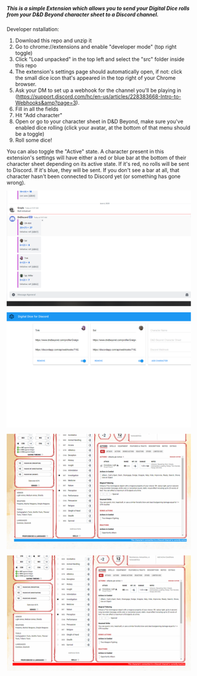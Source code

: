 ##### This is a simple Extension which allows you to send your Digital Dice rolls from your D&D Beyond character sheet to a Discord channel.

Developer nstallation:
1. Download this repo and unzip it
2. Go to chrome://extensions and enable "developer mode" (top right toggle)
3. Click "Load unpacked" in the top left and select the "src" folder inside this repo
4. The extension's settings page should automatically open, if not: click the small dice icon that's appeared in the top right of your 
Chrome browser.
5. Ask your DM to set up a webhook for the channel you'll be playing in (https://support.discord.com/hc/en-us/articles/228383668-Intro-to-Webhooks&amp?page=3).
6. Fill in all the fields
7. Hit "Add character"
8. Open or go to your character sheet in D&D Beyond, make sure you've enabled dice rolling (click your avatar, at the 
bottom of that menu should be a toggle)
9. Roll some dice!

You can also toggle the "Active" state. A character present in this extension's settings will have either a red or 
blue bar at the bottom of their character sheet depending on its active state. If it's red, no rolls will be sent to 
Discord. If it's blue, they will be sent. If you don't see a bar at all, that character hasn't been connected to 
Discord yet (or something has gone wrong).

![alt text](store/slides/discord-msg.png "The dice roll after it is sent to Discord.")

![alt text](store/slides/settings.png "The settings pane.")

![alt text](store/slides/tinkconnected.png "Connected.")

![alt text](store/slides/tinkdisconnected.png "Disconnected.")